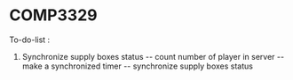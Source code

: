 # COMP3329

To-do-list :
1. Synchronize supply boxes status 
-- count number of player in server 
-- make a  synchronized timer 
-- synchronize supply boxes status
